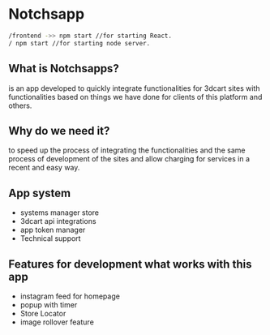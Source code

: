 # Notchsapp
```bash
/frontend ->> npm start //for starting React.
/ npm start //for starting node server.
```


## What is Notchsapps?
is an app developed to quickly integrate functionalities for 3dcart sites with functionalities based on things we have done for clients of this platform and others.


## Why do we need it?
to speed up the process of integrating the functionalities and the same process of development of the sites and allow charging for services in a recent and easy way.


## App system
- systems manager store
- 3dcart api integrations
- app token manager
- Technical support

## Features for development what works with this app

* instagram feed for homepage
* popup with timer
* Store Locator
* image rollover feature
